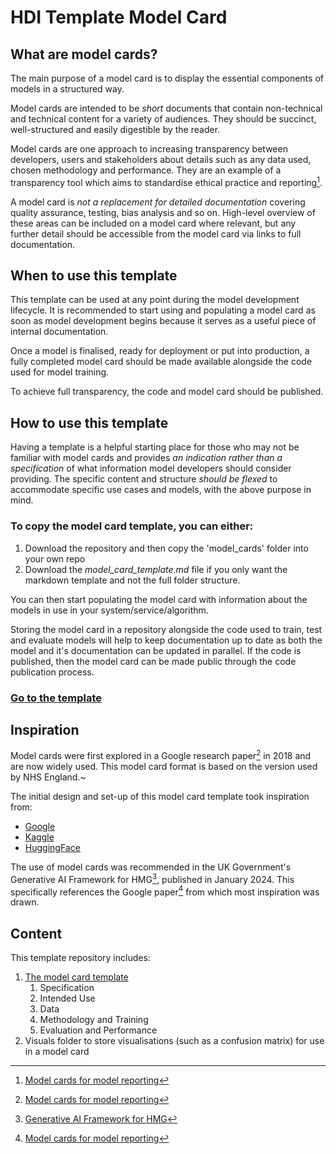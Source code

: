 # HDI Template Model Card

## What are model cards?

The main purpose of a model card is to display the essential components of models in a structured way.

Model cards are intended to be *short* documents that contain non-technical and technical content for a variety of audiences. They should be succinct, well-structured and easily digestible by the reader.

Model cards are one approach to increasing transparency between developers, users and stakeholders about details such as any data used, chosen methodology and performance. They are an example of a transparency tool which aims to standardise ethical practice and reporting[^1].

A model card is *not a replacement for detailed documentation* covering quality assurance, testing, bias analysis and so on. High-level overview of these areas can be included on a model card where relevant, but any further detail should be accessible from the model card via links to full documentation.

## When to use this template

This template can be used at any point during the model development lifecycle. It is recommended to start using and populating a model card as soon as model development begins because it serves as a useful piece of internal documentation.

Once a model is finalised, ready for deployment or put into production, a fully completed model card should be made available alongside the code used for model training.

To achieve full transparency, the code and model card should be published.

## How to use this template

Having a template is a helpful starting place for those who may not be familiar with model cards and provides *an indication rather than a specification* of what information model developers should consider providing. The specific content and structure *should be flexed* to accommodate specific use cases and models, with the above purpose in mind.

### To copy the model card template, you can either:
1. Download the repository and then copy the 'model_cards' folder into your own repo
2. Download the *model_card_template.md* file if you only want the markdown template and not the full folder structure.

You can then start populating the model card with information about the models in use in your system/service/algorithm. 

Storing the model card in a repository alongside the code used to train, test and evaluate models will help to keep documentation up to date as both the model and it's documentation can be updated in parallel. If the code is published, then the model card can be made public through the code publication process.

### [Go to the template](model_cards/model_card_template.md)

## Inspiration

Model cards were first explored in a Google research paper[^1] in 2018 and are now widely used. This model card format is based on the version used by NHS England.~

The initial design and set-up of this model card template took inspiration from:

* [Google](https://modelcards.withgoogle.com/object-detection)
* [Kaggle](https://www.kaggle.com/code/var0101/model-cards)
* [HuggingFace](https://huggingface.co/docs/hub/en/model-cards)

The use of model cards was recommended in the UK Government's Generative AI Framework for HMG[^2], published in January 2024. This specifically references the Google paper[^1] from which most inspiration was drawn.

## Content

This template repository includes:

1. [The model card template](model_cards/model_card_template.md)
    1. Specification
    2. Intended Use
    3. Data
    4. Methodology and Training
    5. Evaluation and Performance
2. Visuals folder to store visualisations (such as a confusion matrix) for use in a model card

[^1]: [Model cards for model reporting](https://arxiv.org/pdf/1810.03993)
[^2]: [Generative AI Framework for HMG](https://www.gov.uk/government/publications/generative-ai-framework-for-hmg)
